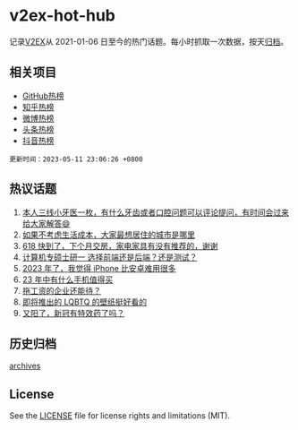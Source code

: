 # v2ex-hot-hub

 记录[V2EX](https://www.v2ex.com/)从 2021-01-06 日至今的热门话题。每小时抓取一次数据，按天[归档](archives)。
 
 ## 相关项目

- [GitHub热榜](https://github.com/snaildev/github-hot-hub)
- [知乎热榜](https://github.com/snaildev/zhihu-hot-hub)
- [微博热榜](https://github.com/snaildev/weibo-hot-hub)
- [头条热榜](https://github.com/snaildev/toutiao-hot-hub)
- [抖音热榜](https://github.com/snaildev/douyin-hot-hub)


 `更新时间：2023-05-11 23:06:26 +0800`

## 热议话题

1. [本人三线小牙医一枚，有什么牙齿或者口腔问题可以评论提问，有时间会过来给大家解答😄](https://www.v2ex.com/t/939058)
1. [如果不考虑生活成本，大家最想居住的城市是哪里](https://www.v2ex.com/t/939083)
1. [618 快到了，下个月交房，家电家具有没有推荐的，谢谢](https://www.v2ex.com/t/939117)
1. [计算机专硕士研一 选择前端还是后端？还是测试？](https://www.v2ex.com/t/939136)
1. [2023 年了，我觉得 iPhone 比安卓难用很多](https://www.v2ex.com/t/939263)
1. [23 年中有什么手机值得买](https://www.v2ex.com/t/939098)
1. [拖工资的企业还能待？](https://www.v2ex.com/t/939052)
1. [即将推出的 LQBTQ 的壁纸挺好看的](https://www.v2ex.com/t/939129)
1. [又阳了，新冠有特效药了吗？](https://www.v2ex.com/t/939069)

## 历史归档

[archives](archives)

## License

See the [LICENSE](LICENSE) file for license rights and limitations (MIT).
